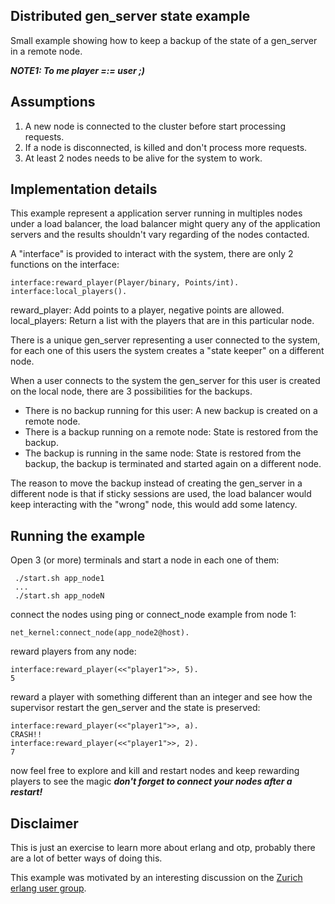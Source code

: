 ## Distributed gen_server state example ##

Small example showing how to keep a backup of the state of a gen_server in a remote node.

___NOTE1: To me player =:= user ;)___

## Assumptions ##

1. A new node is connected to the cluster before start processing requests.
2. If a node is disconnected, is killed and don't process more requests.
3. At least 2 nodes needs to be alive for the system to work.

## Implementation details ##

This example represent a application server running in multiples nodes under a load balancer, the load balancer might query any of the application servers and the results shouldn't vary regarding of the nodes contacted.

A "interface" is provided to interact with the system, there are only 2 functions on the interface:

	interface:reward_player(Player/binary, Points/int).
	interface:local_players().

reward_player: Add points to a player, negative points are allowed.
local_players: Return a list with the players that are in this particular node.

There is a unique gen_server representing a user connected to the system, for each one of this users the system creates a "state keeper" on a different node.

When a user connects to the system the gen_server for this user is created on the local node, there are 3 possibilities for the backups.
* There is no backup running for this user: A new backup is created on a remote node.
* There is a backup running on a remote node: State is restored from the backup.
* The backup is running in the same node: State is restored from the backup, the backup is terminated and started again on a different node.

The reason to move the backup instead of creating the gen_server in a different node is that if sticky sessions are used, the load balancer would keep interacting with the "wrong" node, this would add some latency.

## Running the example ##

Open 3 (or more) terminals and start a node in each one of them:

	 ./start.sh app_node1
	 ...
	 ./start.sh app_nodeN

connect the nodes using ping or connect_node example from node 1:

	net_kernel:connect_node(app_node2@host).

reward players from any node:

	interface:reward_player(<<"player1">>, 5).
	5

reward a player with something different than an integer and see how the supervisor restart the gen_server and the state is preserved:

	interface:reward_player(<<"player1">>, a).
	CRASH!!
	interface:reward_player(<<"player1">>, 2).
	7

now feel free to explore and kill and restart nodes and keep rewarding players to see the magic ___don't forget to connect your nodes after a restart!___

## Disclaimer ##

This is just an exercise to learn more about erlang and otp, probably there are a lot of better ways of doing this.

This example was motivated by an interesting discussion on the [Zurich erlang user group](https://groups.google.com/forum/?fromgroups#!topic/zurich-erlang-user-group/WXroj2IPm8I).